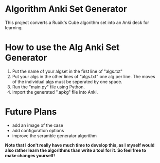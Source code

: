 # Algorithm Anki Set Generator
This project converts a Rubik's Cube algorithm set into an Anki deck for learning.

# How to use the Alg Anki Set Generator

1. Put the name of your algset in the first line of "algs.txt"
2. Put your algs in the other lines of "algs.txt" one alg per line. The moves of the individual algs must be seperated by one space.
3. Run the "main.py" file using Python.
4. Import the generated ".apkg" file into Anki.

# Future Plans
- add an image of the case
- add configuration options
- improve the scramble generator algorithm

**Note that I don't really have much time to develop this, as I myself would also rather learn the algorithms than write a tool for it. So feel free to make changes yourself!**
